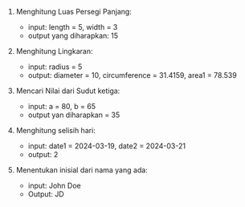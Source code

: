 1. Menghitung Luas Persegi Panjang:
    - input: length = 5, width = 3
    - output yang diharapkan: 15

2. Menghitung Lingkaran:
    - input: radius = 5
    - output: diameter = 10, circumference = 31.4159, area1 = 78.539

3. Mencari Nilai dari Sudut ketiga:
    - input: a = 80, b = 65
    - output yan diharapkan = 35

4. Menghitung selisih hari:
    - input: date1 = 2024-03-19, date2 = 2024-03-21
    - output: 2

5. Menentukan inisial dari nama yang ada:
    - input: John Doe
    - Output: JD